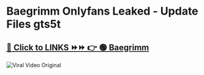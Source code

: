
 # Baegrimm Onlyfans Leaked - Update Files gts5t

## <h2><a href="https://clipsfans.com/Baegrimm&ref=git">🔗 Click to LINKS ⏩⏩ 👉 🟢 Baegrimm </a></h2>

<a href="https://clipsfans.com/Baegrimm&ref=git" rel="nofollow" data-target="animated-image.originalLink"><img src="https://i.ibb.co.com/xMMVF88/686577567.gif" alt="Viral Video Original" style="max-width: 100%; display: inline-block;" data-target="animated-image.originalImage"></a>

